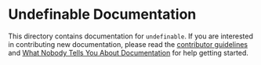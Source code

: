 # Undefinable Documentation

This directory contains documentation for `undefinable`. If you are interested in contributing new documentation, please read the [contributor guidelines](../CONTRIBUTING.md) and [What Nobody Tells You About Documentation](https://documentation.divio.com) for help getting started.
